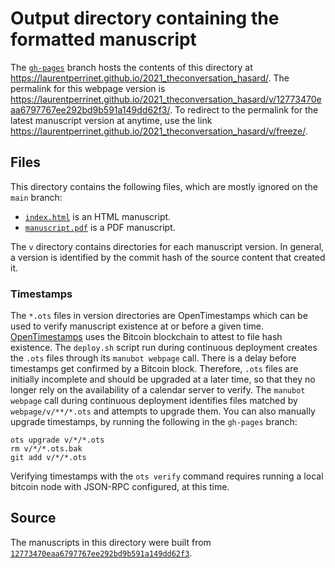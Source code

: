 # Output directory containing the formatted manuscript

The [`gh-pages`](https://github.com/laurentperrinet/2021_theconversation_hasard/tree/gh-pages) branch hosts the contents of this directory at <https://laurentperrinet.github.io/2021_theconversation_hasard/>.
The permalink for this webpage version is <https://laurentperrinet.github.io/2021_theconversation_hasard/v/12773470eaa6797767ee292bd9b591a149dd62f3/>.
To redirect to the permalink for the latest manuscript version at anytime, use the link <https://laurentperrinet.github.io/2021_theconversation_hasard/v/freeze/>.

## Files

This directory contains the following files, which are mostly ignored on the `main` branch:

+ [`index.html`](index.html) is an HTML manuscript.
+ [`manuscript.pdf`](manuscript.pdf) is a PDF manuscript.

The `v` directory contains directories for each manuscript version.
In general, a version is identified by the commit hash of the source content that created it.

### Timestamps

The `*.ots` files in version directories are OpenTimestamps which can be used to verify manuscript existence at or before a given time.
[OpenTimestamps](https://opentimestamps.org/) uses the Bitcoin blockchain to attest to file hash existence.
The `deploy.sh` script run during continuous deployment creates the `.ots` files through its `manubot webpage` call.
There is a delay before timestamps get confirmed by a Bitcoin block.
Therefore, `.ots` files are initially incomplete and should be upgraded at a later time, so that they no longer rely on the availability of a calendar server to verify.
The `manubot webpage` call during continuous deployment identifies files matched by `webpage/v/**/*.ots` and attempts to upgrade them.
You can also manually upgrade timestamps, by running the following in the `gh-pages` branch:

```shell
ots upgrade v/*/*.ots
rm v/*/*.ots.bak
git add v/*/*.ots
```

Verifying timestamps with the `ots verify` command requires running a local bitcoin node with JSON-RPC configured, at this time.

## Source

The manuscripts in this directory were built from
[`12773470eaa6797767ee292bd9b591a149dd62f3`](https://github.com/laurentperrinet/2021_theconversation_hasard/commit/12773470eaa6797767ee292bd9b591a149dd62f3).
